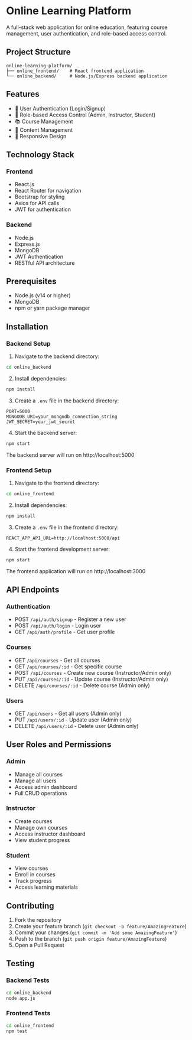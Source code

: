 # Online Learning Platform

A full-stack web application for online education, featuring course management, user authentication, and role-based access control.

## Project Structure

```
online-learning-platform/
├── online_frontend/    # React frontend application
└── online_backend/     # Node.js/Express backend application
```

## Features

- 🔐 User Authentication (Login/Signup)
- 👥 Role-based Access Control (Admin, Instructor, Student)
- 📚 Course Management
- 📝 Content Management
- 📱 Responsive Design

## Technology Stack

### Frontend
- React.js
- React Router for navigation
- Bootstrap for styling
- Axios for API calls
- JWT for authentication

### Backend
- Node.js
- Express.js
- MongoDB
- JWT Authentication
- RESTful API architecture

## Prerequisites

- Node.js (v14 or higher)
- MongoDB
- npm or yarn package manager

## Installation

### Backend Setup

1. Navigate to the backend directory:
```bash
cd online_backend
```

2. Install dependencies:
```bash
npm install
```

3. Create a `.env` file in the backend directory:
```env
PORT=5000
MONGODB_URI=your_mongodb_connection_string
JWT_SECRET=your_jwt_secret
```

4. Start the backend server:
```bash
npm start
```

The backend server will run on http://localhost:5000

### Frontend Setup

1. Navigate to the frontend directory:
```bash
cd online_frontend
```

2. Install dependencies:
```bash
npm install
```

3. Create a `.env` file in the frontend directory:
```env
REACT_APP_API_URL=http://localhost:5000/api
```

4. Start the frontend development server:
```bash
npm start
```

The frontend application will run on http://localhost:3000

## API Endpoints

### Authentication
- POST `/api/auth/signup` - Register a new user
- POST `/api/auth/login` - Login user
- GET `/api/auth/profile` - Get user profile

### Courses
- GET `/api/courses` - Get all courses
- GET `/api/courses/:id` - Get specific course
- POST `/api/courses` - Create new course (Instructor/Admin only)
- PUT `/api/courses/:id` - Update course (Instructor/Admin only)
- DELETE `/api/courses/:id` - Delete course (Admin only)

### Users
- GET `/api/users` - Get all users (Admin only)
- PUT `/api/users/:id` - Update user (Admin only)
- DELETE `/api/users/:id` - Delete user (Admin only)

## User Roles and Permissions

### Admin
- Manage all courses
- Manage all users
- Access admin dashboard
- Full CRUD operations

### Instructor
- Create courses
- Manage own courses
- Access instructor dashboard
- View student progress

### Student
- View courses
- Enroll in courses
- Track progress
- Access learning materials

## Contributing

1. Fork the repository
2. Create your feature branch (`git checkout -b feature/AmazingFeature`)
3. Commit your changes (`git commit -m 'Add some AmazingFeature'`)
4. Push to the branch (`git push origin feature/AmazingFeature`)
5. Open a Pull Request

## Testing

### Backend Tests
```bash
cd online_backend
node app.js
```

### Frontend Tests
```bash
cd online_frontend
npm test
```
